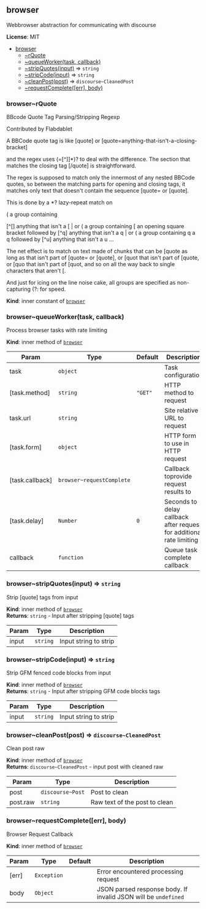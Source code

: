 <a name="module_browser"></a>
## browser
Webbrowser abstraction for communicating with discourse

**License**: MIT  

* [browser](#module_browser)
  * [~rQuote](#module_browser..rQuote)
  * [~queueWorker(task, callback)](#module_browser..queueWorker)
  * [~stripQuotes(input)](#module_browser..stripQuotes) ⇒ <code>string</code>
  * [~stripCode(input)](#module_browser..stripCode) ⇒ <code>string</code>
  * [~cleanPost(post)](#module_browser..cleanPost) ⇒ <code>discourse~CleanedPost</code>
  * [~requestComplete([err], body)](#module_browser..requestComplete)

<a name="module_browser..rQuote"></a>
### browser~rQuote
BBcode Quote Tag Parsing/Stripping Regexp

Contributed by Flabdablet

A BBCode quote tag is like
    [quote]
or
    [quote=anything-that-isn't-a-closing-bracket]

and the regex uses (=[^\]]*)? to deal with the difference. The section that matches the closing tag \[\/quote] is
straightforward.

The regex is supposed to match only the innermost of any nested BBCode quotes, so between the matching parts for
opening and closing tags, it matches only text that doesn't contain the sequence [quote= or [quote].

This is done by a *? lazy-repeat match on

(        a group containing

[^\[]    anything that isn't a [
|        or
    (        a group containing
    \[       an opening square bracket followed by
    [^q]     anything that isn't a q
    |        or
        (        a group containing
        q        a q followed by
        [^u]     anything that isn't a u
...

The net effect is to match on text made of chunks that can be [quote as long as that isn't part of [quote= or
[quote], or [quot that isn't part of [quote, or [quo that isn't part of [quot, and so on all the way back to single
characters that aren't [.

And just for icing on the line noise cake, all groups are specified as non-capturing (?: for speed.

**Kind**: inner constant of <code>[browser](#module_browser)</code>  
<a name="module_browser..queueWorker"></a>
### browser~queueWorker(task, callback)
Process browser tasks with rate limiting

**Kind**: inner method of <code>[browser](#module_browser)</code>  

| Param | Type | Default | Description |
| --- | --- | --- | --- |
| task | <code>object</code> |  | Task configuration |
| [task.method] | <code>string</code> | <code>&quot;GET&quot;</code> | HTTP method to request |
| task.url | <code>string</code> |  | Site relative URL to request |
| [task.form] | <code>object</code> |  | HTTP form to use in HTTP request |
| [task.callback] | <code>browser~requestComplete</code> |  | Callback toprovide request results to |
| [task.delay] | <code>Number</code> | <code>0</code> | Seconds to delay callback after request for additional rate limiting |
| callback | <code>function</code> |  | Queue task complete callback |

<a name="module_browser..stripQuotes"></a>
### browser~stripQuotes(input) ⇒ <code>string</code>
Strip [quote] tags from input

**Kind**: inner method of <code>[browser](#module_browser)</code>  
**Returns**: <code>string</code> - Input after stripping [quote] tags  

| Param | Type | Description |
| --- | --- | --- |
| input | <code>string</code> | Input string to strip |

<a name="module_browser..stripCode"></a>
### browser~stripCode(input) ⇒ <code>string</code>
Strip GFM fenced code blocks from input

**Kind**: inner method of <code>[browser](#module_browser)</code>  
**Returns**: <code>string</code> - Input after stripping GFM code blocks tags  

| Param | Type | Description |
| --- | --- | --- |
| input | <code>string</code> | Input string to strip |

<a name="module_browser..cleanPost"></a>
### browser~cleanPost(post) ⇒ <code>discourse~CleanedPost</code>
Clean post raw

**Kind**: inner method of <code>[browser](#module_browser)</code>  
**Returns**: <code>discourse~CleanedPost</code> - input post with cleaned raw  

| Param | Type | Description |
| --- | --- | --- |
| post | <code>discourse~Post</code> | Post to clean |
| post.raw | <code>string</code> | Raw text of the post to clean |

<a name="module_browser..requestComplete"></a>
### browser~requestComplete([err], body)
Browser Request Callback

**Kind**: inner method of <code>[browser](#module_browser)</code>  

| Param | Type | Default | Description |
| --- | --- | --- | --- |
| [err] | <code>Exception</code> | <code></code> | Error encountered processing request |
| body | <code>Object</code> |  | JSON parsed response body. If invalid JSON will be `undefined` |

